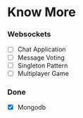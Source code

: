 # Know More

### Websockets

- [ ] Chat Application
- [ ] Message Voting
- [ ] Singleton Pattern
- [ ] Multiplayer Game

### Done

- [x] Mongodb